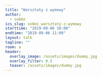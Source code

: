 ```yaml
---
title: "Warsztaty z wymowy"
author: 
  - so6mz
ics_slug: so6mz_warsztaty-z-wymowy
starttime: "2019-09-06 10:00"
endtime: "2019-09-06 11:00"
layout: talk
tagline: ""
room: a
header:
  overlay_image: /assets/images/dummy.jpg
  overlay_filter: 0.5
  teaser: /assets/images/dummy.jpg
---
```

